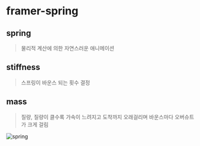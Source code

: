 # framer-spring
## spring
> 물리적 계산에 의한 자연스러운 애니메이션

## stiffness
> 스프링이 바운스 되는 횟수 결정

## mass
> 질량, 질량이 클수록 가속이 느려지고 도착까지 오래걸리며 바운스마다 오버슈트가 크게 걸림

![spring](https://user-images.githubusercontent.com/58690483/126440668-4d0f5e0a-d091-4902-a95d-395b95966485.gif)
